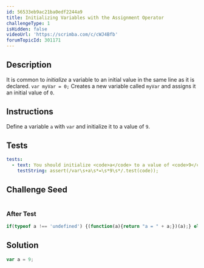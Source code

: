 ```yaml
---
id: 56533eb9ac21ba0edf2244a9
title: Initializing Variables with the Assignment Operator
challengeType: 1
isHidden: false
videoUrl: 'https://scrimba.com/c/cWJ4Bfb'
forumTopicId: 301171
---
```


## Description
<section id='description'>
It is common to <dfn>initialize</dfn> a variable to an initial value in the same line as it is declared.
<code>var myVar = 0;</code>
Creates a new variable called <code>myVar</code> and assigns it an initial value of <code>0</code>.
</section>

## Instructions
<section id='instructions'>
Define a variable <code>a</code> with <code>var</code> and initialize it to a value of <code>9</code>.
</section>

## Tests
<section id='tests'>

```yml
tests:
  - text: You should initialize <code>a</code> to a value of <code>9</code>.
    testString: assert(/var\s+a\s*=\s*9\s*/.test(code));

```

</section>

## Challenge Seed
<section id='challengeSeed'>

<div id='js-seed'>

```js


```

</div>


### After Test
<div id='js-teardown'>

```js
if(typeof a !== 'undefined') {(function(a){return "a = " + a;})(a);} else { (function() {return 'a is undefined';})(); }
```

</div>

</section>

## Solution
<section id='solution'>


```js
var a = 9;
```

</section>
